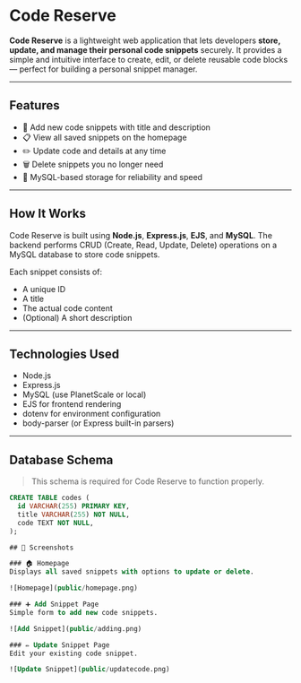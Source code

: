 # Code Reserve

**Code Reserve** is a lightweight web application that lets developers **store, update, and manage their personal code snippets** securely. It provides a simple and intuitive interface to create, edit, or delete reusable code blocks — perfect for building a personal snippet manager.

---

## Features

- 📝 Add new code snippets with title and description
- 📋 View all saved snippets on the homepage
- ✏️ Update code and details at any time
- 🗑️ Delete snippets you no longer need
- 🔐 MySQL-based storage for reliability and speed

---

## How It Works

Code Reserve is built using **Node.js**, **Express.js**, **EJS**, and **MySQL**. The backend performs CRUD (Create, Read, Update, Delete) operations on a MySQL database to store code snippets.

Each snippet consists of:
- A unique ID
- A title
- The actual code content
- (Optional) A short description

---

## Technologies Used

- Node.js
- Express.js
- MySQL (use PlanetScale or local)
- EJS for frontend rendering
- dotenv for environment configuration
- body-parser (or Express built-in parsers)

---

## Database Schema

> This schema is required for Code Reserve to function properly.

```sql
CREATE TABLE codes (
  id VARCHAR(255) PRIMARY KEY,
  title VARCHAR(255) NOT NULL,
  code TEXT NOT NULL,
);

## 📸 Screenshots

### 🏠 Homepage
Displays all saved snippets with options to update or delete.

![Homepage](public/homepage.png)

### ➕ Add Snippet Page
Simple form to add new code snippets.

![Add Snippet](public/adding.png)

### ✏️ Update Snippet Page
Edit your existing code snippet.

![Update Snippet](public/updatecode.png)

